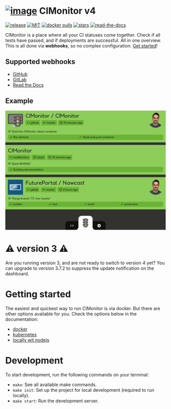 # [![image](https://avatars2.githubusercontent.com/u/18479455?s=60&v=4)](https://cimonitor.readthedocs.io) CIMonitor v4

[![release](https://img.shields.io/github/release/CIMonitor/CIMonitor.svg)](https://github.com/CIMonitor/CIMonitor/releases)
[![MIT](https://img.shields.io/github/license/CIMonitor/CIMonitor.svg)](https://github.com/CIMonitor/CIMonitor/)
[![docker pulls](https://img.shields.io/docker/pulls/cimonitor/server.svg)](https://hub.docker.com/u/cimonitor/)
[![stars](https://img.shields.io/github/stars/CIMonitor/CIMonitor.svg)](https://github.com/CIMonitor/CIMonitor/stargazers)
[![read-the-docs](https://readthedocs.org/projects/cimonitor/badge/?version=latest)](https://cimonitor.readthedocs.io)

CIMonitor is a place where all your CI statuses come together. Check if all tests have passed, and if
deployments are successful. All in one overview. This is all done via **webhooks**, so no complex configuration.
[Get started](https://cimonitor.readthedocs.io/en/latest/getting-started)!

## Supported webhooks

-   [GitHub](https://cimonitor.readthedocs.io/en/latest/webhook/github/)
-   [GitLab](https://cimonitor.readthedocs.io/en/latest/webhook/gitlab/)
-   [Read the Docs](https://cimonitor.readthedocs.io/en/latest/webhook/readthedocs/)

## Example

![Dashboard demonstration](docs/images/dashboard.gif)

# :warning: version 3 :warning:

Are you running version 3, and are not ready to switch to version 4 yet? You can upgrade to version 3.7.2 to suppress
the update notification on the dashboard.

# Getting started

The easiest and quickest way to run CIMonitor is via docker. But there are other options available for you. Check the
options below in the documentation:

-   [docker](https://cimonitor.readthedocs.io/en/latest/run/docker/)
-   [kubernetes](https://cimonitor.readthedocs.io/en/latest/run/kubernetes/)
-   [locally wit nodejs](https://cimonitor.readthedocs.io/en/latest/run/locally/)

# Development

To start development, run the following commands on your terminal:

-   `make`: See all available make commands.
-   `make init`: Set up the project for local development (required to run locally).
-   `make start`: Run the development server.
